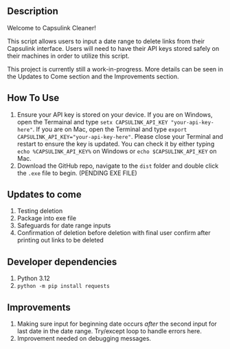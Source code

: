 ## Description
Welcome to Capsulink Cleaner!

This script allows users to input a date range to delete links from their Capsulink interface. Users will need to have their API keys stored safely on their machines in order to utilize this script.

This project is currently still a work-in-progress. More details can be seen in the Updates to Come section and the Improvements section.

## How To Use
1. Ensure your API key is stored on your device. If you are on Windows, open the Termainal and type `setx CAPSULINK_API_KEY "your-api-key-here"`. If you are on Mac, open the Terminal and type `export CAPSULINK_API_KEY="your-api-key-here"`. Please close your Terminal and restart to ensure the key is updated. You can check it by either typing `echo %CAPSULINK_API_KEY%` on Windows or `echo $CAPSULINK_API_KEY` on Mac.
2. Download the GitHub repo, navigate to the `dist` folder and double click the `.exe` file to begin. (PENDING EXE FILE)

## Updates to come
1. Testing deletion
2. Package into exe file
3. Safeguards for date range inputs
4. Confirmation of deletion before deletion with final user confirm after printing out links to be deleted

## Developer dependencies
1. Python 3.12
2. `python -m pip install requests`

## Improvements
1. Making sure input for beginning date occurs *after* the second input for last date in the date range. Try/except loop to handle errors here.
2. Improvement needed on debugging messages.